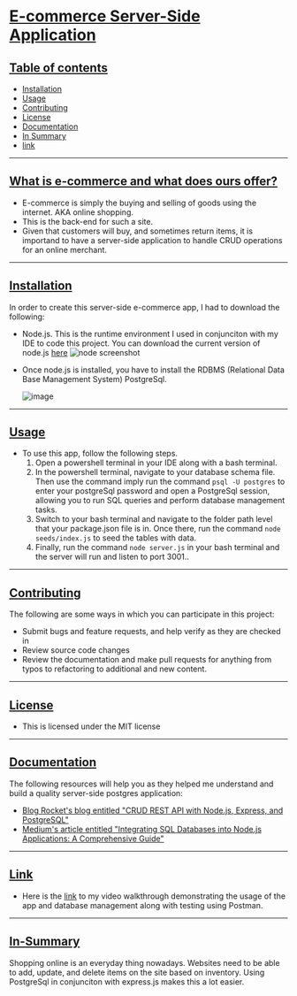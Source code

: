 # <ins>E-commerce Server-Side Application</ins>

## <ins>Table of contents</ins>
- [Installation](#Installation)
- [Usage](#Usage)
- [Contributing](#Contributing)
- [License](#License)
- [Documentation](#Documentation)
- [In Summary](#In-Summary)
- [link](#link)

---
## <ins>What is e-commerce and what does ours offer?</ins>
- E-commerce is simply the buying and selling of goods using the internet. AKA online shopping.
- This is the back-end for such a site.
- Given that customers will buy, and sometimes return items, it is importand to have a server-side application to handle CRUD operations for an online merchant.

---
## <ins>Installation</ins>
In order to create this server-side e-commerce app, I had to download the following:
- Node.js. This is the runtime environment I used in conjunciton with my IDE to code this project. You can download the current version of node.js [here](https://nodejs.org/en)
  ![node screenshot](https://github.com/user-attachments/assets/77cd0435-19f8-4444-8ed1-0f27b24bfc03)
- Once node.js is installed, you have to install the RDBMS (Relational Data Base Management System) PostgreSql.

  ![image](https://github.com/user-attachments/assets/c929ca31-8ea6-42a8-9093-07f0766e76ac)
  
---
## <ins>Usage</ins>
 - To use this app, follow the following steps.
    1. Open a powershell terminal in your IDE along with a bash terminal.
    2. In the powershell terminal, navigate to your database schema file. Then use the command imply run the command `psql -U postgres` to enter your postgreSql password
       and open a PostgreSql session, allowing you to run SQL queries and perform database management tasks.
    3. Switch to your bash terminal and navigate to the folder path level that your package.json file is in. Once there, run the command `node seeds/index.js` to seed the tables with data.
    4. Finally, run the command `node server.js` in your bash terminal and the server will run and listen to port 3001..

---
## <ins>Contributing</ins>
The following are some ways in which you can participate in this project:
- Submit bugs and feature requests, and help verify as they are checked in
- Review source code changes
- Review the documentation and make pull requests for anything from typos to refactoring to additional and new content.

---
## <ins>License</ins>
- This is licensed under the MIT license

---
## <ins>Documentation</ins>
The following resources will help you as they helped me understand and build a quality server-side postgres application:
- [Blog Rocket's blog entitled "CRUD REST API with Node.js, Express, and PostgreSQL"](https://blog.logrocket.com/crud-rest-api-node-js-express-postgresql/)
- [Medium's article entitled "Integrating SQL Databases into Node.js Applications: A Comprehensive Guide"](https://dvmhn07.medium.com/integrating-sql-databases-into-node-js-applications-a-comprehensive-guide-c6b0c0a84f91)

---
## <ins>Link</ins>
- Here is the [link](https://bootcampspot.instructuremedia.com/embed/5a0df8f6-d031-4794-ba46-75538abf7fb5) to my video walkthrough demonstrating the usage of the app and database management
  along with testing using Postman.

---
## <ins>In-Summary</ins>

Shopping online is an everyday thing nowadays. Websites need to be able to add, update, and delete items on the site based on inventory. Using PostgreSql in conjunciton with express.js
makes this a lot easier.
